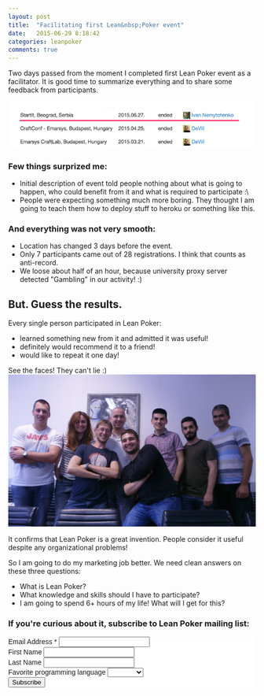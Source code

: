 ```yaml
---
layout: post
title:  "Facilitating first Lean&nbsp;Poker event"
date:   2015-06-29 8:18:42
categories: leanpoker
comments: true
---
```


Two days passed from the moment I completed first Lean Poker event as a facilitator. It is good time to summarize everything and to share some feedback from participants.

[![list of events][2]][1]

  [2]: /images/content/leanpoker-firstevent.png
  [1]: http://live.leanpoker.org/events/ended

### Few things surprized me:

- Initial description of event told people nothing about what is going to happen, who could benefit from it and what is required to participate :\
- People were expecting something much more boring. They thought I am going to teach them how to deploy stuff to heroku or something like this.

### And everything was not very smooth:

- Location has changed 3 days before the event.
- Only 7 participants came out of 28 registrations. I think that counts as anti-record.
- We loose about half of an hour, because university proxy server detected "Gambling" in our activity! :)

## But. Guess the results. 

Every single person participated in Lean Poker:

- learned something new from it and admitted it was useful!
- definitely would recommend it to a friend!
- would like to repeat it one day!

See the faces! They can't lie :)
![](/images/content/first-leanpoker-photo.jpg)


It confirms that Lean Poker is a great invention. People consider it useful despite any organizational problems!

So I am going to do my marketing job better. We need clean answers on these three questions:

- What is Lean Poker?
- What knowledge and skills should I have to participate?
- I am going to spend 6+ hours of my life! What will I get for this?

### If you're curious about it, subscribe to Lean Poker mailing list:

<!-- Begin MailChimp Signup Form --><link href="//cdn-images.mailchimp.com/embedcode/classic-081711.css" rel="stylesheet" type="text/css"><style type="text/css"> #mc_embed_signup{background:#fff; clear:left; font:14px Helvetica,Arial,sans-serif; } </style><div id="mc_embed_signup"><form action="//nemytchenko.us8.list-manage.com/subscribe/post?u=eac87c13e320dbac697422aa7&amp;id=d13b3ff9d6" method="post" id="mc-embedded-subscribe-form" name="mc-embedded-subscribe-form" class="validate" target="_blank" novalidate> <div id="mc_embed_signup_scroll"><div class="mc-field-group"> <label for="mce-EMAIL">Email Address <span class="asterisk">*</span></label> <input type="email" value="" name="EMAIL" class="required email" id="mce-EMAIL"></div><div class="mc-field-group"> <label for="mce-FNAME">First Name </label> <input type="text" value="" name="FNAME" class="" id="mce-FNAME"></div><div class="mc-field-group"> <label for="mce-LNAME">Last Name </label> <input type="text" value="" name="LNAME" class="" id="mce-LNAME"></div><div class="mc-field-group"> <label for="mce-FAVLANG1">Favorite programming language </label> <select name="FAVLANG1" class="" id="mce-FAVLANG1"> <option value=""></option> <option value="Java">Java</option><option value="PHP">PHP</option><option value="Ruby">Ruby</option><option value="Nodejs">Nodejs</option><option value="Python">Python</option><option value="C#mono">C#mono</option><option value="Perl">Perl</option><option value="Scala">Scala</option><option value="Clojure">Clojure</option><option value="C++">C++</option><option value="Groovy">Groovy</option><option value="Kotlin">Kotlin</option> </select></div> <div id="mce-responses" class="clear"> <div class="response" id="mce-error-response" style="display:none"></div> <div class="response" id="mce-success-response" style="display:none"></div> </div> <!-- real people should not fill this in and expect good things - do not remove this or risk form bot signups--> <div style="position: absolute; left: -5000px;"><input type="text" name="b_eac87c13e320dbac697422aa7_d13b3ff9d6" tabindex="-1" value=""></div> <div class="clear"><input type="submit" value="Subscribe" name="subscribe" id="mc-embedded-subscribe" class="button"></div> </div></form></div><script type='text/javascript' src='//s3.amazonaws.com/downloads.mailchimp.com/js/mc-validate.js'></script><script type='text/javascript'>(function($) {window.fnames = new Array(); window.ftypes = new Array();fnames[0]='EMAIL';ftypes[0]='email';fnames[1]='FNAME';ftypes[1]='text';fnames[2]='LNAME';ftypes[2]='text';fnames[4]='FAVLANG1';ftypes[4]='dropdown';}(jQuery));var $mcj = jQuery.noConflict(true);</script><!--End mc_embed_signup-->